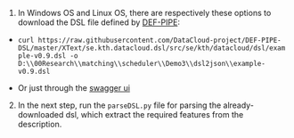

1) In Windows OS and Linux OS, there are respectively these options to download the DSL file defined by [DEF-PIPE](https://github.com/DataCloud-project/DEF-PIPE-DSL/):

* ```curl https://raw.githubusercontent.com/DataCloud-project/DEF-PIPE-DSL/master/XText/se.kth.datacloud.dsl/src/se/kth/datacloud/dsl/example-v0.9.dsl -o D:\\00Research\\matching\\scheduler\\Demo3\\dsl2json\\example-v0.9.dsl```

* Or just through the [swagger ui](https://github.com/DataCloud-project/ADA-PIPE/blob/main/ImportFrom-DEF-PIPE/importing-from-def-pipe.PNG)

2) In the next step, run the ```parseDSL.py``` file for parsing the already-downloaded dsl, which extract the required features from the description.
